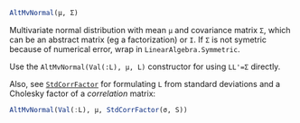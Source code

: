 ```julia
AltMvNormal(μ, Σ)

```

Multivariate normal distribution with mean `μ` and covariance matrix `Σ`, which can be an abstract matrix (eg a factorization) or `I`. If `Σ` is not symetric because of numerical error, wrap in `LinearAlgebra.Symmetric`.

Use the `AltMvNormal(Val(:L), μ, L)` constructor for using `LL'=Σ` directly.

Also, see [`StdCorrFactor`](@ref) for formulating `L` from standard deviations and a Cholesky factor of a *correlation* matrix:

```julia
AltMvNormal(Val(:L), μ, StdCorrFactor(σ, S))
```
